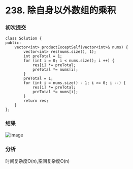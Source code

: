 # 238. 除自身以外数组的乘积

### 初次提交
```
class Solution {
public:
    vector<int> productExceptSelf(vector<int>& nums) {
        vector<int> res(nums.size(), 1);
        int preTotal = 1;
        for (int i = 0; i < nums.size(); i ++) {
            res[i] *= preTotal;
            preTotal *= nums[i];
        }
        preTotal = 1;
        for (int i = nums.size() - 1; i >= 0; i --) {
            res[i] *= preTotal;
            preTotal *= nums[i];
        }
        return res;
    }
};
```
### 结果

![image](https://github.com/user-attachments/assets/3c17abee-7fb6-4309-be96-b9d2cca5b129)

### 分析
时间复杂度O(n),空间复杂度O(n)

